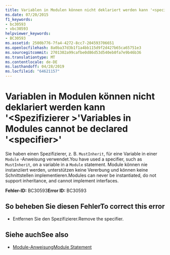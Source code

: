 ```yaml
---
title: Variablen in Modulen können nicht deklariert werden kann '<specifier>"
ms.date: 07/20/2015
f1_keywords:
- bc30593
- vbc30593
helpviewer_keywords:
- BC30593
ms.assetid: 2500b776-7fa4-4272-8cc7-204593706651
ms.openlocfilehash: 8a0ba37d3b1f1a4bb115d9f2d427b65ca65751e3
ms.sourcegitcommit: 2701302a99cafbe0d86d53d540eb0fa7e9b46b36
ms.translationtype: MT
ms.contentlocale: de-DE
ms.lasthandoff: 04/28/2019
ms.locfileid: "64621157"
---
```

# <a name="variables-in-modules-cannot-be-declared-specifier"></a><span data-ttu-id="b553d-102">Variablen in Modulen können nicht deklariert werden kann '\<Spezifizierer >'</span><span class="sxs-lookup"><span data-stu-id="b553d-102">Variables in Modules cannot be declared '\<specifier>'</span></span>
<span data-ttu-id="b553d-103">Sie haben einen Spezifizierer, z. B. `MustInherit`, für eine Variable in einer `Module` -Anweisung verwendet.</span><span class="sxs-lookup"><span data-stu-id="b553d-103">You have used a specifier, such as `MustInherit`, on a variable in a `Module` statement.</span></span> <span data-ttu-id="b553d-104">Module können nie instanziiert werden, unterstützen keine Vererbung und können keine Schnittstellen implementieren.</span><span class="sxs-lookup"><span data-stu-id="b553d-104">Modules can never be instantiated, do not support inheritance, and cannot implement interfaces.</span></span>  
  
 <span data-ttu-id="b553d-105">**Fehler-ID:** BC30593</span><span class="sxs-lookup"><span data-stu-id="b553d-105">**Error ID:** BC30593</span></span>  
  
## <a name="to-correct-this-error"></a><span data-ttu-id="b553d-106">So beheben Sie diesen Fehler</span><span class="sxs-lookup"><span data-stu-id="b553d-106">To correct this error</span></span>  
  
- <span data-ttu-id="b553d-107">Entfernen Sie den Spezifizierer.</span><span class="sxs-lookup"><span data-stu-id="b553d-107">Remove the specifier.</span></span>  
  
## <a name="see-also"></a><span data-ttu-id="b553d-108">Siehe auch</span><span class="sxs-lookup"><span data-stu-id="b553d-108">See also</span></span>

- [<span data-ttu-id="b553d-109">Module-Anweisung</span><span class="sxs-lookup"><span data-stu-id="b553d-109">Module Statement</span></span>](../../visual-basic/language-reference/statements/module-statement.md)
